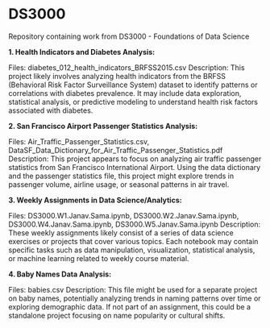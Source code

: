 # DS3000
Repository containing work from DS3000 - Foundations of Data Science

**1. Health Indicators and Diabetes Analysis:**

Files: diabetes_012_health_indicators_BRFSS2015.csv
Description: This project likely involves analyzing health indicators from the BRFSS (Behavioral Risk Factor Surveillance System) dataset to identify patterns or correlations with diabetes prevalence. It may include data exploration, statistical analysis, or predictive modeling to understand health risk factors associated with diabetes.

**2. San Francisco Airport Passenger Statistics Analysis:**

Files: Air_Traffic_Passenger_Statistics.csv, DataSF_Data_Dictionary_for_Air_Traffic_Passenger_Statistics.pdf
Description: This project appears to focus on analyzing air traffic passenger statistics from San Francisco International Airport. Using the data dictionary and the passenger statistics file, this project might explore trends in passenger volume, airline usage, or seasonal patterns in air travel.

**3. Weekly Assignments in Data Science/Analytics:**

Files: DS3000.W1.Janav.Sama.ipynb, DS3000.W2.Janav.Sama.ipynb, DS3000.W4.Janav.Sama.ipynb, DS3000.W5.Janav.Sama.ipynb
Description: These weekly assignments likely consist of a series of data science exercises or projects that cover various topics. Each notebook may contain specific tasks such as data manipulation, visualization, statistical analysis, or machine learning related to weekly course material.

**4. Baby Names Data Analysis:**

Files: babies.csv
Description: This file might be used for a separate project on baby names, potentially analyzing trends in naming patterns over time or exploring demographic data. If not part of an assignment, this could be a standalone project focusing on name popularity or cultural shifts.
